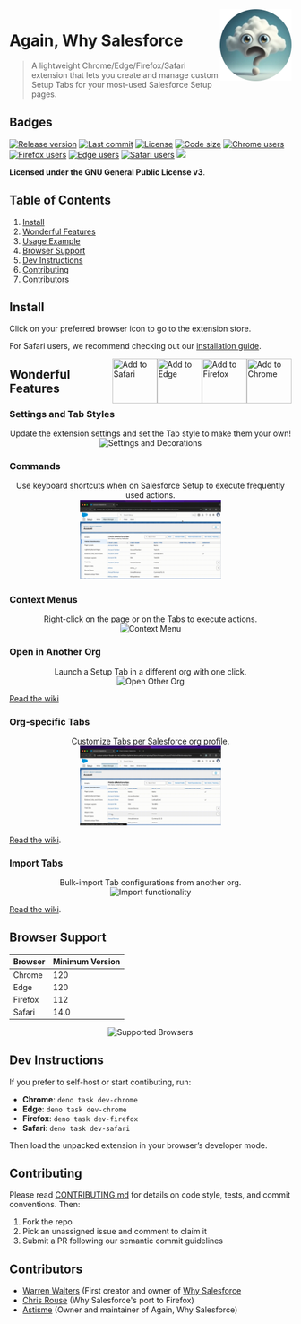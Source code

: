 <a href="https://github.com/Astisme/again-why-salesforce">
  <img src="/assets/icons/awsf-128.png?raw=true" align="right" title="Well hello there!" />
</a>

# Again, Why Salesforce

> A lightweight Chrome/Edge/Firefox/Safari extension that lets you create and manage custom Setup Tabs for your most-used Salesforce Setup pages.

## Badges

[![Release version](https://img.shields.io/github/manifest-json/v/Astisme/again-why-salesforce?filename=manifest%2Ftemplate-manifest.json&label=Version)](https://github.com/Astisme/again-why-salesforce/releases)
[![Last commit](https://img.shields.io/github/last-commit/Astisme/again-why-salesforce?labelColor=black&color=white)](https://github.com/Astisme/again-why-salesforce/commits/main/)
[![License](https://img.shields.io/github/license/Astisme/again-why-salesforce?color=238636)](https://github.com/Astisme/again-why-salesforce/blob/main/LICENSE)
[![Code size](https://img.shields.io/github/languages/code-size/Astisme/again-why-salesforce)](https://github.com/Astisme/again-why-salesforce/#)
[![Chrome users](https://img.shields.io/chrome-web-store/users/bceeoimjhgjbihanbiifgpndmkklajbi?label=Chrome%20Users&color=blue)](https://chromewebstore.google.com/detail/again-why-salesforce/bceeoimjhgjbihanbiifgpndmkklajbi)
[![Firefox users](https://img.shields.io/amo/users/again@why.salesforce?label=Firefox%20Users&color=red)](https://addons.mozilla.org/en-US/firefox/addon/again-why-salesforce/)
[![Edge users](https://img.shields.io/badge/dynamic/json?label=Edge%20Users&query=%24.activeInstallCount&url=https%3A%2F%2Fmicrosoftedge.microsoft.com%2Faddons%2Fgetproductdetailsbycrxid%2Fdfdjpokbfeaamjcomllncennmfhpldmm)](https://microsoftedge.microsoft.com/addons/detail/dfdjpokbfeaamjcomllncennmfhpldmm)
[![Safari users](https://img.shields.io/badge/dynamic/json?url=https%3A%2F%2Fsimpleanalytics.com%2Fextension.again.whysalesforce.json%3Fversion%3D5%26fields%3Dvisitors%26start%3Dtoday-7d%26info%3Dfalse%26browser_name%3DSafari&query=visitors&label=Safari%20Users)](https://github.com/Astisme/again-why-salesforce/releases)
<a href="https://dashboard.simpleanalytics.com/extension.again.whysalesforce" referrerpolicy="origin" target="_blank"><picture><source srcset="https://simpleanalyticsbadges.com/extension.again.whysalesforce?mode=dark" media="(prefers-color-scheme: dark)" /><img src="https://simpleanalyticsbadges.com/extension.again.whysalesforce?mode=light" loading="lazy" referrerpolicy="no-referrer" crossorigin="anonymous" height="20px" /></picture></a>

<!--
![Chrome stars](https://img.shields.io/chrome-web-store/stars/:storeId)
![Firefox stars](https://img.shields.io/amo/stars/:addonId)
![GitHub closed issues](https://img.shields.io/github/issues-closed/Astisme/again-why-salesforce)
![GitHub stars](https://img.shields.io/github/stars/Astisme/again-why-salesforce)
-->

**Licensed under the GNU General Public License v3**.

## Table of Contents

1. [Install](#install)
2. [Wonderful Features](#wonderful-features)
3. [Usage Example](#usage-example)
4. [Browser Support](#browser-support)
5. [Dev Instructions](#dev-instructions)
6. [Contributing](#contributing)
7. [Contributors](#contributors)

## Install

Click on your preferred browser icon to go to the extension store.

For Safari users, we recommend checking out our [installation guide](https://github.com/Astisme/again-why-salesforce/wiki/Safari-Installation).

<a href="https://chromewebstore.google.com/detail/again-why-salesforce/bceeoimjhgjbihanbiifgpndmkklajbi" target="_blank">
  <img src="https://www.google.com/chrome/static/images/chrome-logo-m100.svg" title="Add to Chrome" width="80px" height="80px" align="right"/>
</a>
<a href="https://addons.mozilla.org/en-US/firefox/addon/again-why-salesforce/" target="_blank">
  <img src="https://www.mozilla.org/media/protocol/img/logos/firefox/browser/logo.eb1324e44442.svg" title="Add to Firefox" width="80px" height="80px" align="right"/>
</a>
<a href="https://microsoftedge.microsoft.com/addons/detail/dfdjpokbfeaamjcomllncennmfhpldmm" target="_blank">
  <img src="https://edgestatic.azureedge.net/shared/cms/lrs1c69a1j/section-images/2c3f3c46bd764335beec466a0acfde0e.png" title="Add to Edge" width="80px" height="80px" align="right"/>
</a>
<a href="https://github.com/Astisme/again-why-salesforce/releases" target="_top">
  <img src="https://developer.apple.com/assets/elements/icons/safari-macos-11/safari-macos-11-128x128_2x.png" title="Add to Safari" width="80px" height="80px" align="right"/>
</a>

## Wonderful Features

### Settings and Tab Styles

<p align="center">
    Update the extension settings and set the Tab style to make them your own!
    <br />
    <img src="/images/settings-and-decorations.gif" width="50%" title="Settings and Decorations"/>
</p>

### Commands

<p align="center">
    Use keyboard shortcuts when on Salesforce Setup to execute frequently used actions.
    <br />
	<img src="/images/commands.gif" width="50%" title="Commands"/>
</p>

### Context Menus

<p align="center">
    Right-click on the page or on the Tabs to execute actions.
    <br />
	<img src="/images/context-menus.gif" width="50%" title="Context Menu"/>
</p>

### Open in Another Org

<p align="center">
    Launch a Setup Tab in a different org with one click.
    <br />
	<img src="/images/open-other-org.gif" width="50%" title="Open Other Org"/>
</p>

[Read the wiki](https://github.com/Astisme/again-why-salesforce/wiki/Open-Other-Org)

### Org-specific Tabs

<p align="center">
    Customize Tabs per Salesforce org profile.
    <br />
	<img src="/images/org-specific-tabs.gif" width="50%" title="Org-specific Tabs"/>
</p>

[Read the wiki](https://github.com/Astisme/again-why-salesforce/wiki/What-is-a-Tab).

### Import Tabs

<p align="center">
    Bulk-import Tab configurations from another org.
    <br />
	<img src="/images/import.gif" width="50%" title="Import functionality"/>
</p>

[Read the wiki](https://github.com/Astisme/again-why-salesforce/wiki/Open-Other-Org).

## Browser Support

| Browser | Minimum Version |
| ------- | --------------- |
| Chrome  | 120             |
| Edge    | 120             |
| Firefox | 112             |
| Safari  | 14.0            |

<p align="center">
	<img src="/images/browsers.gif" width="50%" title="Supported Browsers"/>
</p>

## Dev Instructions

If you prefer to self-host or start contibuting, run:

- **Chrome**: `deno task dev-chrome`
- **Edge**: `deno task dev-chrome`
- **Firefox**: `deno task dev-firefox`
- **Safari**: `deno task dev-safari`

Then load the unpacked extension in your browser’s developer mode.

## Contributing

Please read [CONTRIBUTING.md](/docs/CONTRIBUTING.md) for details on code style, tests, and commit conventions. Then:

1. Fork the repo
2. Pick an unassigned issue and comment to claim it
3. Submit a PR following our semantic commit guidelines

## Contributors

- [Warren Walters](https://www.linkedin.com/in/walters954/) (First creator and owner of [Why Salesforce](https://github.com/walters954/why-salesforce)
- [Chris Rouse](https://www.linkedin.com/in/chris-rouse/) (Why Salesforce's port to Firefox)
- [Astisme](https://github.com/Astisme/) (Owner and maintainer of Again, Why Salesforce)

<!--
## Star History

[![Star History Chart](https://api.star-history.com/svg?repos=astisme/again-why-salesforce&type=Date)](https://www.star-history.com/#astisme/again-why-salesforce&Date)
-->
